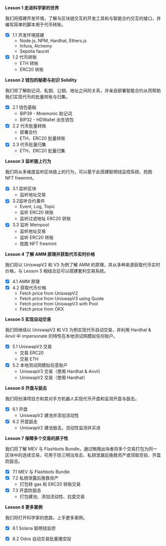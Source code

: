 

**Lesson 1 走进科学家的世界** 

我们将搭建开发环境，了解与区块链交互的开发工具和与智能合约交互的接口，并编写简单的脚本用于代币转账。

- [x] 1.1 开发环境搭建
  + Node.js, NPM, Hardhat, Ethers.js
  + Infura, Alchemy
  + Sepolia faucet
- [x] 1.2 代币转账
  + ETH 转账
  + ERC20 转账

**Lesson 2 钱包的秘密与初识 Solidity**

我们将了解助记词、私钥、公钥、地址之间的关系，并亲自部署智能合约从而帮助我们实现代币的批量转账与归集。

- [x] 2.1 钱包基础
  + BIP39 - Mnemonic 助记词
  + BIP32 - HDWallet 派生钱包
- [x] 2.2 代币批量转账
  + 部署合约
  + ETH、ERC20 批量转账
- [x] 2.3 代币批量归集
  + ETH、ERC20 批量归集

**Lesson 3  监听链上行为**

我们将从多维度监听区块链上的行为，可以基于此搭建聪明钱监控系统、抢跑 NFT freemint。

- [x] 3.1 监听区块
  + 监听地址交易
- [x] 3.2监听合约事件
  + Event, Log, Topic
  + 监听 ERC20 转账
  + 监听过滤地址 ERC20 转账
- [x] 3.3 监听 Mempool
  + 监听地址交易
  + 监听 ERC20 转账
  + 抢跑 NFT freemint


**Lesson 4 了解 AMM 原理并获取代币实时价格**

我们将以 UniswapV2 和 V3 为例了解 AMM 的原理，并从多种来源获取代币实时价格，与 Lesson 5 相结合后可以搭建套利交易系统。

- [x] 4.1 AMM 原理
- [x] 4.2 获取代币价格
  + Fetch price from UniswapV2
  + Fetch price from UniswapV3 using Quote
  + Fetch price from UniswapV3 with Pool
  + Fetch price from OKX

**Lesson 5 实现自动交易**

我们将继续以 UniswapV2 和 V3 为例实现代币自动交易，并利用 Hardhat & Anvil  中 impersonate 的特性在本地测试网模拟任何账户。

- [x] 5.1 UniswapV3 交易
  + 交易 ERC20
  + 交易 ETH
- [x] 5.2 本地测试网模拟任意账户
  + UniswapV3 交易（使用 Hardhat & Anvil）
  + UniswapV2 交易（使用 Hardhat）

**Lesson 6 开盘与狙击**

我们将扮演项目方和其对手方机器人实现代币开盘和监测开盘与狙击。

- [x] 6.1 开盘
  + UniswapV2 建池并添加流动性
- [x] 6.2 开盘狙击
  + UniswapV2 建池狙击，流动性监测并买进

**Lesson 7 保障多个交易的原子性**

我们将了解 MEV 与 Flashbots Bundle，通过贿赂出块者将多个交易打包为同一区块中的连续交易，可用于防三明治攻击、私钥泄漏后挽救资产或领取空投、开盘防狙击。

- [x] 7.1 MEV 与 Flashbots Bundle
- [x] 7.2 私钥泄露后挽救资产
  + 打包转 gas 和 ERC20 转账交易
- [x] 7.3 开盘防狙击
  + 打包建池、添加流动性、拉盘交易

**Lesson 8 更多案例**

我们将打开科学家的思路，上手更多案例。

- [x] 8.1 Solana 聪明钱监控
- [x] 8.2 Odos 自动交易批量撸空投


